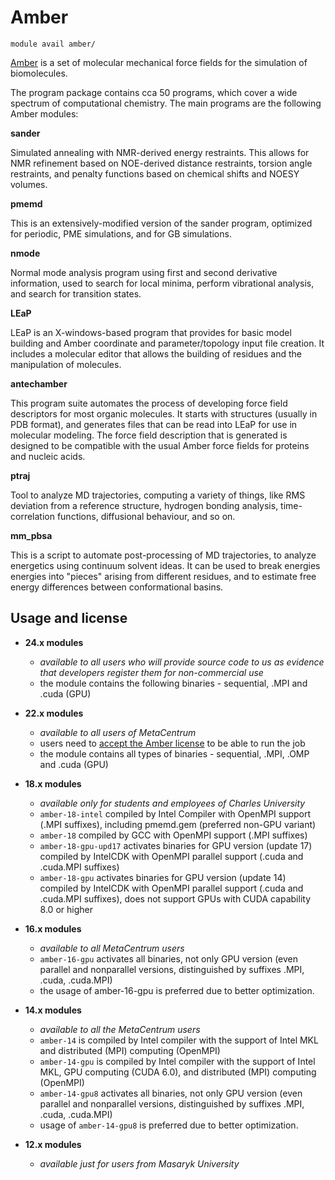 # Amber

    module avail amber/

[Amber](http://ambermd.org/) is a set of molecular mechanical force fields for the simulation of biomolecules.

The program package contains cca 50 programs, which cover a wide spectrum of computational chemistry. The main programs are the following Amber modules: 

**sander**

Simulated annealing with NMR-derived energy restraints. This allows for NMR refinement based on NOE-derived distance restraints, torsion angle restraints, and penalty functions based on chemical shifts and NOESY volumes.

**pmemd**

This is an extensively-modified version of the sander program, optimized for periodic, PME simulations, and for GB simulations.

**nmode**

Normal mode analysis program using first and second derivative information, used to search for local minima, perform vibrational analysis, and search for transition states.

**LEaP**

LEaP is an X-windows-based program that provides for basic model building and Amber coordinate and parameter/topology input file creation. It includes a molecular editor that allows the building of residues and the manipulation of molecules.

**antechamber**

This program suite automates the process of developing force field descriptors for most organic molecules. It starts with structures (usually in PDB format), and generates files that can be read into LEaP for use in molecular modeling. The force field description that is generated is designed to be compatible with the usual Amber force fields for proteins and nucleic acids.

**ptraj**

Tool to analyze MD trajectories, computing a variety of things, like RMS deviation from a reference structure, hydrogen bonding analysis, time-correlation functions, diffusional behaviour, and so on.

**mm_pbsa**

This is a script to automate post-processing of MD trajectories, to analyze energetics using continuum solvent ideas. It can be used to break energies energies into "pieces" arising from different residues, and to estimate free energy differences between conformational basins. 

## Usage and license

- **24.x modules**
    - *available to all users who will provide source code to us as evidence that developers register them for non-commercial use*
    - the module contains the following binaries - sequential, .MPI and .cuda (GPU)

- **22.x modules**
    - *available to all users of MetaCentrum*
    - users need to [accept the Amber license](https://perun.metacentrum.cz/meta/registrar/?locale=en&vo=meta&group=lic_amber) to be able to run the job
    - the module contains all types of binaries - sequential, .MPI, .OMP and .cuda (GPU)

- **18.x modules**
    - *available only for students and employees of Charles University*
    - `amber-18-intel` compiled by Intel Compiler with OpenMPI support (.MPI suffixes), including pmemd.gem (preferred non-GPU variant)
    - `amber-18` compiled by GCC with OpenMPI support (.MPI suffixes)
    - `amber-18-gpu-upd17` activates binaries for GPU version (update 17) compiled by IntelCDK with OpenMPI parallel support (.cuda and .cuda.MPI suffixes)
    - `amber-18-gpu` activates binaries for GPU version (update 14) compiled by IntelCDK with OpenMPI parallel support (.cuda and .cuda.MPI suffixes), does not support GPUs with CUDA capability 8.0 or higher

- **16.x modules**
    - *available to all MetaCentrum users*
    - `amber-16-gpu` activates all binaries, not only GPU version (even parallel and nonparallel versions, distinguished by suffixes .MPI, .cuda, .cuda.MPI)
    - the usage of amber-16-gpu is preferred due to better optimization.

- **14.x modules**
    - *available to all the MetaCentrum users*
    - `amber-14` is compiled by Intel compiler with the support of Intel MKL and distributed (MPI) computing (OpenMPI)
    - `amber-14-gpu` is compiled by Intel compiler with the support of Intel MKL, GPU computing (CUDA 6.0), and distributed (MPI) computing (OpenMPI)
    - `amber-14-gpu8` activates all binaries, not only GPU version (even parallel and nonparallel versions, distinguished by suffixes .MPI, .cuda, .cuda.MPI)
    - usage of `amber-14-gpu8` is preferred due to better optimization.

- **12.x modules**
    - *available just for users from Masaryk University*


